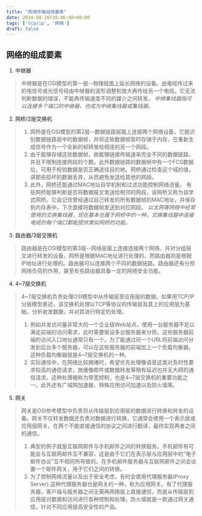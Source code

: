 ```yaml
---
title: "网络传输组成要素"
date: 2018-08-16T19:46:00+08:00
tags: ['tcp/ip', '网络']
draft: false
---
```

## 网络的组成要素
1. 中继器
>中继器是在OSI模型的第一层--物理层面上延长网络的设备。由电缆传过来的电信号或光信号经由中继器的波形调整和放大再传给另一个电缆。它无法判断数据的错误，不能再传输速度不同的媒介之间转发。
*中继集线器指可以连接多个端口的中继器，也成为中继集线器或集线器。*
2. 网桥/2层交换机
> 1. 网桥是在OSI模型的第2层--数据链路层面上连接两个网络设备。它能识别数据链路层中的数据帧，并将这些数据帧暂时存储于内存，在重新生成信号作为一个全新的帧转发给相连的另一个网段。
> 2. 由于能够存储这些数据帧，故能够链接传输速率完全不同的数据链路，并且不限制连接网段的个数。此外数据链路的数据帧中有一个FCS数据位，可用于校验数据是否正确送往目的地。网桥通过检查这个域的值，讲那些损坏的数据丢弃，从而避免发送给其他的网段。
>3. 此外，网桥还能通过MAC地址自学机制和过滤功能控制网络流量。
有些网桥能够判断是否将数据报文发送给相邻的网段，该网桥又称为自学式网桥。它会记住曾经通过自己转发的所有数据帧的MAC地址，并保存到内存表中，下次直接将数据帧发送到对应网段。
*以太网等网络中经常使用的交换集线器，现在基本也属于网桥中的一种。交换集线器中连接电缆的每个端口都能提供类似网桥的功能。*

3. 路由器/3层交换机
> 路由器是在OSI模型的第3层--网络层面上连接连接两个网络、并对分组报文进行转发的设备。网桥是根据MAC地址进行处理的，而路由器则是根据IP地址进行处理的。路由器可以连接两个不同的数据链路。路由器还有分担网络负荷的作用，甚至有些路由器具备一定的网络安全功能。
4.  4~7层交换机
>4~7层交换机负责处理OSI模型中从传输层至应用层的数据。如果用TCP/IP分层模型表述，该交换机处理以TCP等协议的传输层及其上的应用层为基础，分析收发数据，并对其进行特定的处理。
>1. 例如并发访问量非常大的一个企业级Web站点，使用一台服务器不足以满足前端的访问需求，此时需要架设多台服务器来分担。这些服务器前端的访问入口地址通常只有一个。为了能通过同一个URL将前端访问分发到后台多个服务器，可以在这些服务器的前端加上一个负载均衡器。这种负载均衡器就是4~7层交换机的一种。
>2. 实际通信中，在网络比较拥堵时，希望优先处理像语音这类对及时性要求较高的通信请求，放缓像邮件或数据转发等稍有延迟也并无大碍的通信请求。这种处理被称为带宽控制，也是4~7层交换机的重要功能之一。此外还有广域网加速器、特殊应用访问加速以及防火墙等。
5.  网关
>网关是OSI参考模型中负责将从传输层到应用层的数据进行转换和转发的设备。网关不仅转发数据还负责对数据进行转换，它通常会使用一个表示层或应用层网关，在两个不能直接通信的协议之间进行翻译，最终实现两者之间的通信。
>1. 典型的例子就是互联网邮件与手机邮件之间的转换服务。手机邮件有可能会与互联网邮件互不兼容，这是由于它们在表示层与应用层中的“电子邮件协议”互不相同所导致的。在手机邮件服务器与互联网邮件之间会设置一个邮件网关，用于它们之间的转换。
>2. 为了控制网络流量以及出于安全考虑，有时会使用代理服务器(Proxy Server).这种代理服务器也是网关的一种，称为应用网关。有了代理服务器，客户端与服务器之间无需再网络层上直接通信，而是从传输层到应用层对数据和访问进行各种控制和处理。防火墙就是一款通过网关通信，针对不同应用提高安全性的产品。
